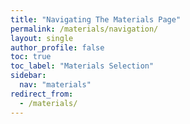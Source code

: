 ```yaml
---
title: "Navigating The Materials Page"
permalink: /materials/navigation/
layout: single
author_profile: false
toc: true
toc_label: "Materials Selection"
sidebar:
  nav: "materials"
redirect_from:
  - /materials/
---
```

